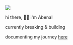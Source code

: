 
![](https://komarev.com/ghpvc/?username=abena07&color=blueviolet)
 
hi there, 👋🏿 i'm Abena!

currently breaking & building

documenting my journey [here](https://www.bennett-eghan.com/blog)




